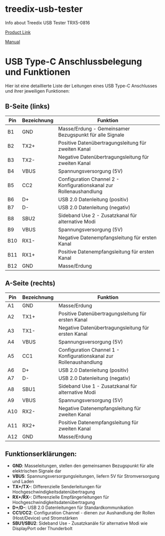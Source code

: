 # treedix-usb-tester
Info about Treedix USB Tester TRX5-0816

[Product Link](https://treedix.com/de/products/treedix-usb-cable-tester-usb-c-cable-tester-usb-tester-for-data-transmission-and-power-transmission-cable-testing-resistor-testing-type-c-emarker-for-usb-a-micro-b-micro-b-3-0-type-c-lighting-mini-b)

[Manual](https://cdn.shopify.com/s/files/1/0632/8483/8654/files/usb_cable_tester_EN.pdf?v=1749780105)

# USB Type-C Anschlussbelegung und Funktionen
Hier ist eine detaillierte Liste der Leitungen eines USB Type-C Anschlusses und ihrer jeweiligen Funktionen:

## B-Seite (links)
| Pin | Bezeichnung | Funktion |
|-----|-------------|-----------|
| B1  | GND         | Masse/Erdung - Gemeinsamer Bezugspunkt für alle Signale |
| B2  | TX2+        | Positive Datenübertragungsleitung für zweiten Kanal |
| B3  | TX2-        | Negative Datenübertragungsleitung für zweiten Kanal |
| B4  | VBUS        | Spannungsversorgung (5V) |
| B5  | CC2         | Configuration Channel 2 - Konfigurationskanal zur Rollenaushandlung |
| B6  | D+          | USB 2.0 Datenleitung (positiv) |
| B7  | D-          | USB 2.0 Datenleitung (negativ) |
| B8  | SBU2        | Sideband Use 2 - Zusatzkanal für alternative Modi |
| B9  | VBUS        | Spannungsversorgung (5V) |
| B10 | RX1-        | Negative Datenempfangsleitung für ersten Kanal |
| B11 | RX1+        | Positive Datenempfangsleitung für ersten Kanal |
| B12 | GND         | Masse/Erdung |

## A-Seite (rechts)
| Pin | Bezeichnung | Funktion |
|-----|-------------|-----------|
| A1  | GND         | Masse/Erdung |
| A2  | TX1+        | Positive Datenübertragungsleitung für ersten Kanal |
| A3  | TX1-        | Negative Datenübertragungsleitung für ersten Kanal |
| A4  | VBUS        | Spannungsversorgung (5V) |
| A5  | CC1         | Configuration Channel 1 - Konfigurationskanal zur Rollenaushandlung |
| A6  | D+          | USB 2.0 Datenleitung (positiv) |
| A7  | D-          | USB 2.0 Datenleitung (negativ) |
| A8  | SBU1        | Sideband Use 1 - Zusatzkanal für alternative Modi |
| A9  | VBUS        | Spannungsversorgung (5V) |
| A10 | RX2-        | Negative Datenempfangsleitung für zweiten Kanal |
| A11 | RX2+        | Positive Datenempfangsleitung für zweiten Kanal |
| A12 | GND         | Masse/Erdung |

## Funktionserklärungen:
- **GND**: Masseleitungen, stellen den gemeinsamen Bezugspunkt für alle elektrischen Signale dar
- **VBUS**: Spannungsversorgungsleitungen, liefern 5V für Stromversorgung und Laden
- **TX+/TX-**: Differenzielle Senderleitungen für Hochgeschwindigkeitsdatenübertragung
- **RX+/RX-**: Differenzielle Empfängerleitungen für Hochgeschwindigkeitsdatenübertragung
- **D+/D-**: USB 2.0 Datenleitungen für Standardkommunikation
- **CC1/CC2**: Configuration Channel - dienen zur Aushandlung der Rollen (Host/Device) und Stromstärken
- **SBU1/SBU2**: Sideband Use - Zusatzkanäle für alternative Modi wie DisplayPort oder Thunderbolt
